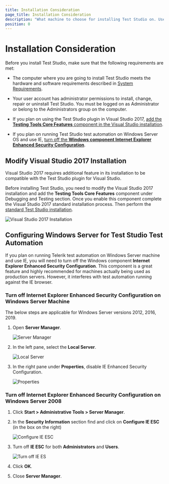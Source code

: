 ```yaml
---
title: Installation Consideration
page_title: Installation Consideration
description: "What machine to choose for installing Test Studio on. User permissions, Visual Studio requirements for installing Test Studio. "
position: 0
---
```

# Installation Consideration

Before you install Test Studio, make sure that the following requirements are met:

- The computer where you are going to install Test Studio meets the hardware and software requirements described in <a href="/system-requirements" target="_blank">System Requirements</a>.

- Your user account has administrator permissions to install, change, repair or uninstall Test Studio. You must be logged on as Administrator or belong to the Administrators group on the computer.

- If you plan on using the Test Studio plugin in Visual Studio 2017, <a href="#modify-visual-studio-2017-installation" target="_blank">add the __Testing Tools Core Features__ component in the Visual Studio installation</a>.

- If you plan on running Test Studio test automation on Windows Server OS and use IE, <a href="#configuring-windows-server-for-test-studio-test-automation" target="_blank">turn off the __Windows component Internet Explorer Enhanced Security Configuration__</a>.

## Modify Visual Studio 2017 Installation

Visual Studio 2017 requires additional feature in its installation to be compatible with the Test Studio plugin for Visual Studio.

Before installing Test Studio, you need to modify the Visual Studio 2017 installation and add the **Testing Tools Core Features** component under Debugging and Testing section. Once you enable this component complete the Visual Studio 2017 standard installation process. Then perform the <a href="/prerequisites/installation/install-procedure" target="_blank">standard Test Studio installation</a>.

![Visual Studio 2017 Installation][1]

[1]: /img/general-information/installation/vs2017/vs2017installation.png

## Configuring Windows Server for Test Studio Test Automation

If you plan on running Telerik test automation on Windows Server machine and use IE, you will need to turn off the Windows component __Internet Explorer Enhanced Security Configuration__. This component is a great feature and highly recommended for machines actually being used as production servers. However, it interferes with test automation running against the IE browser.

### Turn off Internet Explorer Enhanced Security Configuration on Windows Server Machine

The below steps are applicable for Windows Server versions 2012, 2016, 2019.

1.	Open __Server Manager__.

	![Server Manager](/img/general-information/installation/configure-windows-server/fig4.png)

2. In the left pane, select the __Local Server__.

	![Local Server](/img/general-information/installation/configure-windows-server/fig5.png)

3. In the right pane under __Properties__, disable IE Enhanced Security Configuration.

	![Properties](/img/general-information/installation/configure-windows-server/fig6.png)


### Turn off Internet Explorer Enhanced Security Configuration on Windows Server 2008

1. Click __Start > Administrative Tools > Server Manager__.
2. In the __Security Information__ section find and click on __Configure IE ESC__ (in the box on the right)

	![Configure IE ESC](/img/general-information/installation/configure-windows-server/fig2.png)

3. Turn off __IE ESC__ for both __Administrators__ and __Users__.

	![Turn off IE ES](/img/general-information/installation/configure-windows-server/fig3.png)

4. Click __OK__.
5. Close __Server Manager__.